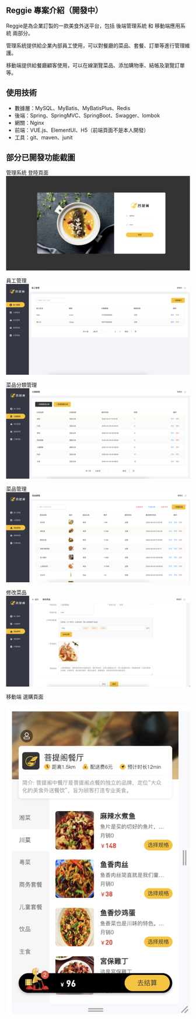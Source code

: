 ## Reggie 專案介紹（開發中）
Reggie是為企業訂製的一款美食外送平台，包括 後端管理系統 和 移動端應用系統 兩部分。

管理系統提供給企業內部員工使用，可以對餐廳的菜品、套餐、訂單等進行管理維護。

移動端提供給餐廳顧客使用，可以在線瀏覽菜品、添加購物車、結帳及瀏覽訂單等。

## 使用技術
* 數據層：MySQL、MyBatis、MyBatisPlus、Redis
* 後端：Spring、SpringMVC、SpringBoot、Swagger、lombok
* 網關：Nginx
* 前端：VUE.js、ElementUI、H5（前端頁面不是本人開發）
* 工具：git、maven、junit

## 部分已開發功能截圖
管理系統 登陸頁面
![image](https://raw.githubusercontent.com/imSurei/Reggie/master/pics/管理系統%20登陸頁面.png)

員工管理
![image](https://raw.githubusercontent.com/imSurei/Reggie/master/pics/員工管理.png)

菜品分類管理
![image](https://raw.githubusercontent.com/imSurei/Reggie/master/pics/菜品分類管理.png)

菜品管理
![image](https://raw.githubusercontent.com/imSurei/Reggie/master/pics/菜品管理.png)

修改菜品
![image](https://raw.githubusercontent.com/imSurei/Reggie/master/pics/修改菜品.png)

移動端 選購頁面

![image](https://raw.githubusercontent.com/imSurei/Reggie/master/pics/移動端選購頁面.png)
